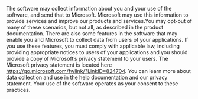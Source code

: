 The software may collect information about you and your use of the software, and send that to Microsoft. Microsoft may use this information to provide services and improve our products and services.You may opt-out of many of these scenarios, but not all, as described in the product documentation. There are also some features in the software that may enable you and Microsoft to collect data from users of your applications. If you use these features, you must comply with applicable law, including providing appropriate notices to users of your applications and you should provide a copy of Microsoft’s privacy statement to your users. The Microsoft privacy statement is located here https://go.microsoft.com/fwlink/?LinkID=824704. You can learn more about data collection and use in the help documentation and our privacy statement. Your use of the software operates as your consent to these practices.
